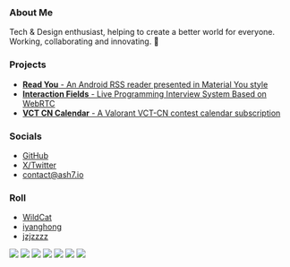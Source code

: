 ### About Me

Tech & Design enthusiast, helping to create a better world for everyone. Working, collaborating and innovating. 🤔

### Projects

- [**Read You** - An Android RSS reader presented in Material You style](https://github.com/Ashinch/ReadYou)
- [**Interaction Fields** - Live Programming Interview System Based on WebRTC](https://github.com/Ashinch/interaction-fields)
- [**VCT CN Calendar** - A Valorant VCT-CN contest calendar subscription](https://github.com/Ashinch/vct-cn-calendar-subscription)

### Socials

- [GitHub](https://github.com/Ashinch)
- [X/Twitter](https://x.com/Ashinch7)
- [contact@ash7.io](mailto:contact@ash7.io)

### Roll

- [WildCat](https://blog.wildcat.io/)
- [iyanghong](http://www.iyanghong.cn/)
- [jzjzzzz](http://jzjzzzz.cn/)

<div class="achievement">
    <img src="https://github.githubassets.com/images/modules/profile/achievements/galaxy-brain-default.png"/>
    <img src="https://github.githubassets.com/images/modules/profile/achievements/yolo-default.png"/>
    <img src="https://github.githubassets.com/images/modules/profile/achievements/pair-extraordinaire-default.png"/>
    <img src="https://github.githubassets.com/images/modules/profile/achievements/quickdraw-default.png"/>
    <img src="https://github.githubassets.com/images/modules/profile/achievements/starstruck-default.png"/>
    <img src="https://github.githubassets.com/images/modules/profile/achievements/pull-shark-default.png"/>
    <img src="https://github.githubassets.com/images/modules/profile/achievements/arctic-code-vault-contributor-default.png"/>
</div>
